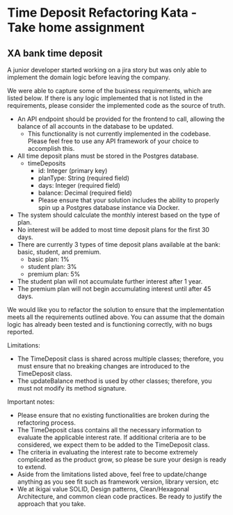 # Time Deposit Refactoring Kata - Take home assignment
## XA bank time deposit

A junior developer started working on a jira story but was only able to implement the domain logic before leaving the company.

We were able to capture some of the business requirements, which are listed below. If there is any logic implemented that is not listed in the requirements, please consider the implemented code as the source of truth.

- An API endpoint should be provided for the frontend to call, allowing the balance of all accounts in the database to be updated.
  - This functionality is not currently implemented in the codebase. Please feel free to use any API framework of your choice to accomplish this.
- All time deposit plans must be stored in the Postgres database.
  - timeDeposits
    - id: Integer (primary key)
    - planType: String (required field)
    - days: Integer (required field)
    - balance: Decimal (required field)
    - Please ensure that your solution includes the ability to properly spin up a Postgres database instance via Docker.
- The system should calculate the monthly interest based on the type of plan.
- No interest will be added to most time deposit plans for the first 30 days.
- There are currently 3 types of time deposit plans available at the bank: basic, student, and premium.
    - basic plan: 1%
    - student plan: 3%
    - premium plan: 5%
- The student plan will not accumulate further interest after 1 year.
- The premium plan will not begin accumulating interest until after 45 days.

We would like you to refactor the solution to ensure that the implementation meets all the requirements outlined above. 
You can assume that the domain logic has already been tested and is functioning correctly, with no bugs reported.

Limitations:
- The TimeDeposit class is shared across multiple classes; therefore, you must ensure that no breaking changes are introduced to the TimeDeposit class.
- The updateBalance method is used by other classes; therefore, you must not modify its method signature.

Important notes:
- Please ensure that no existing functionalities are broken during the refactoring process.
- The TimeDeposit class contains all the necessary information to evaluate the applicable interest rate. If additional criteria are to be considered, we expect them to be added to the TimeDeposit class.
- The criteria in evaluating the interest rate to become extremely complicated as the product grow, so please be sure your design is ready to extend.
- Aside from the limitations listed above, feel free to update/change anything as you see fit such as framework version, library version, etc
- We at ikigai value SOLID, Design patterns, Clean/Hexagonal Architecture, and common clean code practices. Be ready to justify the approach that you take.